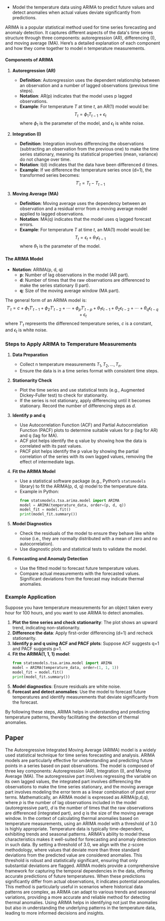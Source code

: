 - Model the temperature data using ARIMA to predict future values and detect anomalies when actual values deviate significantly from predictions.

ARIMA is a popular statistical method used for time series forecasting and anomaly detection. It captures different aspects of the data's time series structure through three components: autoregression (AR), differencing (I), and moving average (MA). Here’s a detailed explanation of each component and how they come together to model n temperature measurements.
#### Components of ARIMA
1. **Autoregression (AR)**
   - **Definition**: Autoregression uses the dependent relationship between an observation and a number of lagged observations (previous time steps).
   - **Notation**: AR(p) indicates that the model uses p lagged observations.
   - **Example**: For temperature $T$ at time $t$, an AR(1) model would be:
     $$
     T_t = \phi_1 T_{t-1} + \epsilon_t
     $$
     where $\phi_1$ is the parameter of the model, and $\epsilon_t$ is white noise.

2. **Integration (I)**
   - **Definition**: Integration involves differencing the observations (subtracting an observation from the previous one) to make the time series stationary, meaning its statistical properties (mean, variance) do not change over time.
   - **Notation**: I(d) indicates that the data have been differenced d times.
   - **Example**: If we difference the temperature series once (d=1), the transformed series becomes:
     $$
     T'_t = T_t - T_{t-1}
     $$

3. **Moving Average (MA)**
   - **Definition**: Moving average uses the dependency between an observation and a residual error from a moving average model applied to lagged observations.
   - **Notation**: MA(q) indicates that the model uses q lagged forecast errors.
   - **Example**: For temperature $T$ at time $t$, an MA(1) model would be:
     $$
     T_t = \epsilon_t + \theta_1 \epsilon_{t-1}
     $$
     where $\theta_1$ is the parameter of the model.

#### The ARIMA Model
- **Notation**: ARIMA(p, d, q)
  - **p**: Number of lag observations in the model (AR part).
  - **d**: Number of times that the raw observations are differenced to make the series stationary (I part).
  - **q**: Size of the moving average window (MA part).

The general form of an ARIMA model is:
$$
T'_t = c + \phi_1 T'_{t-1} + \phi_2 T'_{t-2} + \cdots + \phi_p T'_{t-p} + \theta_1 \epsilon_{t-1} + \theta_2 \epsilon_{t-2} + \cdots + \theta_q \epsilon_{t-q} + \epsilon_t
$$
where $T'_t$ represents the differenced temperature series, $c$ is a constant, and $\epsilon_t$ is white noise.

### Steps to Apply ARIMA to Temperature Measurements

1. **Data Preparation**
   - Collect n temperature measurements $T_1, T_2, \ldots, T_n$.
   - Ensure the data is in a time series format with consistent time steps.

2. **Stationarity Check**
   - Plot the time series and use statistical tests (e.g., Augmented Dickey-Fuller test) to check for stationarity.
   - If the series is not stationary, apply differencing until it becomes stationary. Record the number of differencing steps as $d$.

3. **Identify p and q**
   - Use Autocorrelation Function (ACF) and Partial Autocorrelation Function (PACF) plots to determine suitable values for p (lag for AR) and q (lag for MA).
   - ACF plot helps identify the q value by showing how the data is correlated with its past values.
   - PACF plot helps identify the p value by showing the partial correlation of the series with its own lagged values, removing the effect of intermediate lags.

4. **Fit the ARIMA Model**
   - Use a statistical software package (e.g., Python’s `statsmodels` library) to fit the ARIMA(p, d, q) model to the temperature data.
   - Example in Python:
     ```python
     from statsmodels.tsa.arima.model import ARIMA
     model = ARIMA(temperature_data, order=(p, d, q))
     model_fit = model.fit()
     print(model_fit.summary())
     ```

5. **Model Diagnostics**
   - Check the residuals of the model to ensure they behave like white noise (i.e., they are normally distributed with a mean of zero and no autocorrelation).
   - Use diagnostic plots and statistical tests to validate the model.

6. **Forecasting and Anomaly Detection**
   - Use the fitted model to forecast future temperature values.
   - Compare actual measurements with the forecasted values. Significant deviations from the forecast may indicate thermal anomalies.

### Example Application
Suppose you have temperature measurements for an object taken every hour for 100 hours, and you want to use ARIMA to detect anomalies.

1. **Plot the time series and check stationarity**: The plot shows an upward trend, indicating non-stationarity.
2. **Difference the data**: Apply first-order differencing (d=1) and recheck stationarity.
3. **Identify p and q using ACF and PACF plots**: Suppose ACF suggests q=1 and PACF suggests p=1.
4. **Fit the ARIMA(1, 1, 1) model**: 
   ```python
   from statsmodels.tsa.arima.model import ARIMA
   model = ARIMA(temperature_data, order=(1, 1, 1))
   model_fit = model.fit()
   print(model_fit.summary())
   ```
5. **Model diagnostics**: Ensure residuals are white noise.
6. **Forecast and detect anomalies**: Use the model to forecast future temperatures and identify measurements that deviate significantly from the forecast.

By following these steps, ARIMA helps in understanding and predicting temperature patterns, thereby facilitating the detection of thermal anomalies.

## Paper
The Autoregressive Integrated Moving Average (ARIMA) model is a widely used statistical technique for time series forecasting and analysis. ARIMA models are particularly effective for understanding and predicting future points in a series based on past observations. The model is composed of three key components: Autoregression (AR), Integration (I), and Moving Average (MA). The autoregressive part involves regressing the variable on its own lagged values, the integrated part involves differencing the observations to make the time series stationary, and the moving average part involves modeling the error term as a linear combination of past error terms. 
Mathematically, an ARIMA model is expressed as ARIMA(p,d,q), where $p$ is the number of lag observations included in the model (autoregressive part), $d$ is the number of times that the raw observations are differenced (integrated part), and $q$ is the size of the moving average window.
In the context of calculating thermal anomalies based on temperature measurements, using an ARIMA model with a threshold of 3.0 is highly appropriate. Temperature data is typically time-dependent, exhibiting trends and seasonal patterns. ARIMA's ability to model these characteristics makes it well-suited for forecasting and anomaly detection in such data. By setting a threshold of 3.0, we align with the z-score methodology, where values that deviate more than three standard deviations from the predicted value are considered anomalies. This threshold is robust and statistically significant, ensuring that only substantial deviations are flagged. 
ARIMA models provide a comprehensive framework for capturing the temporal dependencies in the data, offering accurate predictions of future temperatures. When these predictions significantly differ from actual observations, it indicates potential anomalies. This method is particularly useful in scenarios where historical data patterns are complex, as ARIMA can adapt to various trends and seasonal variations, providing a more accurate and reliable method for detecting thermal anomalies. Using ARIMA helps in identifying not just the anomalies but also in understanding the underlying patterns in the temperature data, leading to more informed decisions and insights.

